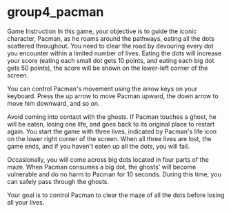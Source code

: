 # group4_pacman
Game Instruction
In this game, your objective is to guide the iconic character, Pacman, as he roams around the pathways, eating all the dots scattered throughout. You need to clear the road by devouring every dot you encounter within a limited number of lives. Eating the dots will increase your score (eating each small dot gets 10 points, and eating each big dot gets 50 points), the score will be shown on the lower-left corner of the screen. 

You can control Pacman's movement using the arrow keys on your keyboard. Press the up arrow to move Pacman upward, the down arrow to move him downward, and so on. 

Avoid coming into contact with the ghosts. If Pacman touches a ghost, he will be eaten, losing one life, and goes back to its original place to restart again. You start the game with three lives, indicated by Pacman's life icon on the lower right corner of the screen. When all three lives are lost, the game ends, and if you haven't eaten up all the dots, you will fail.

Occasionally, you will come across big dots located in four parts of the maze. When Pacman consumes a big dot, the ghosts' will become vulnerable and do no harm to Pacman for 10 seconds. During this time, you can safely pass through the ghosts.

Your goal is to control Pacman to clear the maze of all the dots before losing all your lives.
